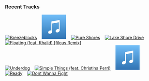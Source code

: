 ### Recent Tracks
[<img src='https://lastfm.freetls.fastly.net/i/u/300x300/a701bd388c95415ac140405686cdd0af.png' width='16%' height='16%' alt='Breezeblocks'>](https://www.last.fm/music/alt-j/_/breezeblocks)&nbsp;&nbsp;&nbsp;&nbsp;[<img src='https://github.com/atfinke/atfinke/blob/master/placeholder.jpeg?raw=true' width='16%' height='16%' alt='U & Me'>](https://www.last.fm/music/almand/_/u%2b%2526%2bme)&nbsp;&nbsp;&nbsp;&nbsp;[<img src='https://lastfm.freetls.fastly.net/i/u/300x300/90ab34e2f0bbe72e26159adaa453bcb9.png' width='16%' height='16%' alt='Pure Shores'>](https://www.last.fm/music/all%2bsaints/_/pure%2bshores)&nbsp;&nbsp;&nbsp;&nbsp;[<img src='https://lastfm.freetls.fastly.net/i/u/300x300/deeed494b4b74490947011cd71d561fc.png' width='16%' height='16%' alt='Lake Shore Drive'>](https://www.last.fm/music/aliotta%2bhaynes%2bjeremiah/_/lake%2bshore%2bdrive)&nbsp;&nbsp;&nbsp;&nbsp;[<img src='https://lastfm.freetls.fastly.net/i/u/300x300/76587181c7dbee1a74027c44df0ebdf6.png' width='16%' height='16%' alt='Floating (feat. Khalid) [filous Remix]'>](https://www.last.fm/music/alina%2bbaraz/_/floating%2b%2528feat.%2bkhalid%2529%2b%255bfilous%2bremix%255d)&nbsp;&nbsp;&nbsp;&nbsp;<br>[<img src='https://lastfm.freetls.fastly.net/i/u/300x300/f73e0c92ff3fda4f5cfeddec8673150a.png' width='16%' height='16%' alt='Underdog'>](https://www.last.fm/music/alicia%2bkeys/_/underdog)&nbsp;&nbsp;&nbsp;&nbsp;[<img src='https://lastfm.freetls.fastly.net/i/u/300x300/624f76b48b0f8eb8c3583f23654659fe.png' width='16%' height='16%' alt='Simple Things (feat. Christina Perri)'>](https://www.last.fm/music/alexander%2bcardinale/_/simple%2bthings%2b%2528feat.%2bchristina%2bperri%2529)&nbsp;&nbsp;&nbsp;&nbsp;[<img src='https://github.com/atfinke/atfinke/blob/master/placeholder.jpeg?raw=true' width='16%' height='16%' alt='Made for You - Radio Edit'>](https://www.last.fm/music/alexander%2bcardinale/_/made%2bfor%2byou%2b-%2bradio%2bedit)&nbsp;&nbsp;&nbsp;&nbsp;[<img src='https://lastfm.freetls.fastly.net/i/u/300x300/2ea76dda1f20a1aeebc6fb04bca6d9b1.png' width='16%' height='16%' alt='Ready'>](https://www.last.fm/music/alessia%2bcara/_/ready)&nbsp;&nbsp;&nbsp;&nbsp;[<img src='https://lastfm.freetls.fastly.net/i/u/300x300/f8eb189af20dd743d96d46e128918a44.png' width='16%' height='16%' alt='Dont Wanna Fight'>](https://www.last.fm/music/alabama%2bshakes/_/don%2527t%2bwanna%2bfight)&nbsp;&nbsp;&nbsp;&nbsp;<br>